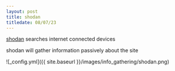 ```yaml
---
layout: post
title: shodan
titledate: 08/07/23
---
```


[shodan](https://www.shodan.io) searches internet connected devices

shodan will gather information passively about the site

![_config.yml]({{ site.baseurl }}/images/info_gathering/shodan.png)


